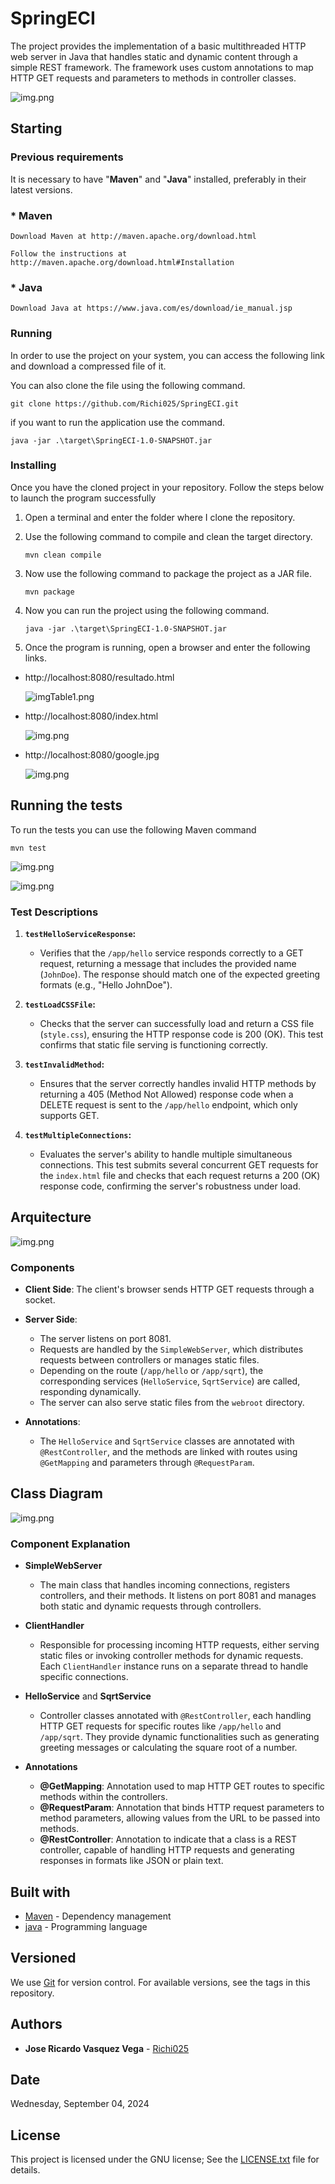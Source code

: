 
# SpringECI

The project provides the implementation of a basic multithreaded HTTP web server in Java that handles static and dynamic content through a simple REST framework. The framework uses custom annotations to map HTTP GET requests and parameters to methods in controller classes.

 ![img.png](images/imageinit.png)

## Starting

### Previous requirements

It is necessary to have "**Maven**" and "**Java**" installed, preferably in their latest versions.

### * Maven
  ```
  Download Maven at http://maven.apache.org/download.html 

  Follow the instructions at http://maven.apache.org/download.html#Installation
  ```
### * Java

  ```
  Download Java at https://www.java.com/es/download/ie_manual.jsp
  ```

### Running

In order to use the project on your system, you can access the following link and download a compressed file of it.

You can also clone the file using the following command.

```
git clone https://github.com/Richi025/SpringECI.git 
```
if you want to run the application use the command.

```
java -jar .\target\SpringECI-1.0-SNAPSHOT.jar 
```




### Installing

Once you have the cloned project in your repository. Follow the steps below to launch the program successfully

1. Open a terminal and enter the folder where I clone the repository.

2. Use the following command to compile and clean the target directory.
      ```
      mvn clean compile
      ```
3. Now use the following command to package the project as a JAR file.

      ```
      mvn package
      ```

4. Now you can run the project using the following command.

      ```
      java -jar .\target\SpringECI-1.0-SNAPSHOT.jar 
      ```

5. Once the program is running, open a browser and enter the following links.

* http://localhost:8080/resultado.html


  ![imgTable1.png](images/image-7.png)

* http://localhost:8080/index.html

  ![img.png](images/imageinit.png)

* http://localhost:8080/google.jpg

  ![img.png](images/image-6.png)


## Running the tests

To run the tests you can use the following Maven command

```
mvn test
```

![img.png](images/imagetest.png)

![img.png](images/imagetest2.png)

### Test Descriptions

1. **`testHelloServiceResponse`:**
   - Verifies that the `/app/hello` service responds correctly to a GET request, returning a message that includes the provided name (`JohnDoe`). The response should match one of the expected greeting formats (e.g., "Hello JohnDoe").

2. **`testLoadCSSFile`:**
   - Checks that the server can successfully load and return a CSS file (`style.css`), ensuring the HTTP response code is 200 (OK). This test confirms that static file serving is functioning correctly.

3. **`testInvalidMethod`:**
   - Ensures that the server correctly handles invalid HTTP methods by returning a 405 (Method Not Allowed) response code when a DELETE request is sent to the `/app/hello` endpoint, which only supports GET.

4. **`testMultipleConnections`:**
   - Evaluates the server's ability to handle multiple simultaneous connections. This test submits several concurrent GET requests for the `index.html` file and checks that each request returns a 200 (OK) response code, confirming the server's robustness under load.


## Arquitecture

  ![img.png](images/imageArq.png)

### Components

+ **Client Side**: The client's browser sends HTTP GET requests through a socket.

+ **Server Side**:
  - The server listens on port 8081.
  - Requests are handled by the `SimpleWebServer`, which distributes requests between controllers or manages static files.
  - Depending on the route (`/app/hello` or `/app/sqrt`), the corresponding services (`HelloService`, `SqrtService`) are called, responding dynamically.
  - The server can also serve static files from the `webroot` directory.

+ **Annotations**:
  - The `HelloService` and `SqrtService` classes are annotated with `@RestController`, and the methods are linked with routes using `@GetMapping` and parameters through `@RequestParam`.



## Class Diagram

  ![img.png](images/imageDriagramClass.png)

### Component Explanation

+ **SimpleWebServer**
  - The main class that handles incoming connections, registers controllers, and their methods. It listens on port 8081 and manages both static and dynamic requests through controllers.

+ **ClientHandler**
  - Responsible for processing incoming HTTP requests, either serving static files or invoking controller methods for dynamic requests. Each `ClientHandler` instance runs on a separate thread to handle specific connections.

+ **HelloService** and **SqrtService**
  - Controller classes annotated with `@RestController`, each handling HTTP GET requests for specific routes like `/app/hello` and `/app/sqrt`. They provide dynamic functionalities such as generating greeting messages or calculating the square root of a number.

+ **Annotations**
  - **@GetMapping**: Annotation used to map HTTP GET routes to specific methods within the controllers.
  - **@RequestParam**: Annotation that binds HTTP request parameters to method parameters, allowing values from the URL to be passed into methods.
  - **@RestController**: Annotation to indicate that a class is a REST controller, capable of handling HTTP requests and generating responses in formats like JSON or plain text.

## Built with

* [Maven](https://maven.apache.org/) - Dependency management
* [java](https://www.java.com/es/) - Programming language

## Versioned

We use [Git](https://github.com/) for version control. For available versions, see the tags in this repository.

## Authors

* **Jose Ricardo Vasquez Vega** - [Richi025](https://github.com/Richi025)

## Date

Wednesday, September 04, 2024

## License

This project is licensed under the GNU license; See the [LICENSE.txt](LICENSE.txt) file for details.